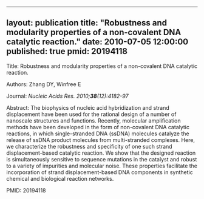 
---
layout: publication
title:  "Robustness and modularity properties of a non-covalent DNA catalytic reaction."
date:   2010-07-05 12:00:00
published: true
pmid: 20194118
---

Title: Robustness and modularity properties of a non-covalent DNA catalytic reaction.

Authors: Zhang DY, Winfree E

Journal: *Nucleic Acids Res. 2010;**38**(12):4182-97*

Abstract: The biophysics of nucleic acid hybridization and strand displacement have been used for the rational design of a number of nanoscale structures and functions. Recently, molecular amplification methods have been developed in the form of non-covalent DNA catalytic reactions, in which single-stranded DNA (ssDNA) molecules catalyze the release of ssDNA product molecules from multi-stranded complexes. Here, we characterize the robustness and specificity of one such strand displacement-based catalytic reaction. We show that the designed reaction is simultaneously sensitive to sequence mutations in the catalyst and robust to a variety of impurities and molecular noise. These properties facilitate the incorporation of strand displacement-based DNA components in synthetic chemical and biological reaction networks.

PMID: 20194118

